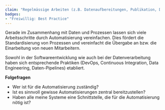 ```yaml
---
claim: "Regelmässige Arbeiten (z.B. Datenaufbereitungen, Publikation, Deployment) sind automatisiert."
badges:
- "Freiwillig: Best Practice"
---
```


Gerade im Zusammenhang mit Daten und Prozessen lassen sich viele Arbeitsschritte durch Automatisierung vereinfachen. Dies fördert die Standardisierung von Prozessen und vereinfacht die Übergabe an bzw. die Einarbeitung von neuen Mitarbeitern.

Sowohl in der Softwareentwicklung wie auch bei der Datenverarbeitung haben sich entsprechende Praktiken (DevOps, Continuous Integration, Data Engineering, Daten-Pipelines) etabliert.

**Folgefragen**

* Wer ist für die Automatisierung zuständig?
* Ist es sinnvoll gewisse Automatisierungen zentral bereitzustellen?
* Haben alle meine Systeme eine Schnittstelle, die für die Automatisierung nötig ist?

